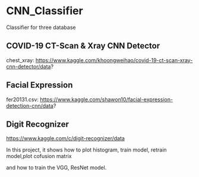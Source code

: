 # CNN_Classifier

Classifier for three database

## COVID-19 CT-Scan & Xray CNN Detector
chest_xray: https://www.kaggle.com/khoongweihao/covid-19-ct-scan-xray-cnn-detector/data?
## Facial Expression 
fer20131.csv: https://www.kaggle.com/shawon10/facial-expression-detection-cnn/data?
## Digit Recognizer
https://www.kaggle.com/c/digit-recognizer/data


In this project, it shows how to plot histogram, train model, retrain model,plot cofusion matrix

and how to train the VGG, ResNet model.

